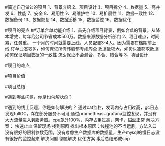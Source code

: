 
#简述自己做过的项目
1、背景介绍
2、项目设计
3、项目拆分
4、数据量
5、高并发
6、性能
7、安全
8、易用性
9、易维护性
10、易扩展性
11、数据一致性
12、数据备份
13、数据恢复
14、数据迁移
15、数据监控
16、数据优化

#项目的亮点
##订单合单功能介绍
1、首先介绍项目背景，例如合单的背景。从降本增效，每年给公司节省成本500万。数据来源数据分析部门
2、项目难点，时间紧，任务重。
    一个月的时间就需要上线，人员配置3-4人。因为需要在档期前上线
    订单业态较多，如何保证所有纬度都考虑周全
    数据量较大，如何快速获取数据
    如何保证项目数据的一致性
    怎么保证不会漏合、多合、错合等
3、项目设计



#项目的难点


#项目价值

#项目总结

#遇到哪些问题，你是如何解决的？


#遇到的线上问题，你是如何解决的？
通过cat监控，发现内存占用过高，gc日志发现fullGC，存在部分服务不可用
通过prometheus+grafana监控发现，并没有大大流量进入到服务器。cpu飙升100%，内存占用过高，网卡，磁盘正常
解决方案：
快速止血
保留现场
找到原因
找出根本原因：线程池的不当运用，方法入口没有很好的限制参数范围，没有考虑生产数据库的数据量，生产mysql的慢日志没有很好的监控起来
解决问题
彻底解决
优化方案
事后总结形成sop







